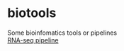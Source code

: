 # biotools
Some bioinfomatics tools or pipelines    
[RNA-seq pipeline](#https://github.com/707728642li/biotools/tree/main/rna-seq-pipeline)
